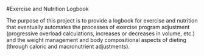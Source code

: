 #Exercise and Nutrition Logbook

The purpose of this project is to provide a logbook for exercise and nutrition that eventually automates the processes of exercise program adjustment (progressive overload calculations, increases or decreases in volume, etc.) and the weight management and body compositional aspects of dieting (through caloric and macronutrient adjustments).
